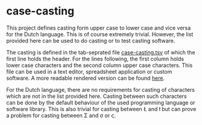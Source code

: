 # case-casting

This project defines casting form upper case to lower case and vice versa for
the Dutch language. This is of course extremely trivial. However, the list
provided here can be used to do casting or to test casting software.

The casting is defined in the tab-seprated file [case-casting.tsv](https://raw.githubusercontent.com/OpenTaal/case-casting/master/case-casting.tsv)
of which the first line holds the header. For the lines following, the first column holds lower case characters and the second column upper case
characters. This file can be used in a text editor, spreadsheet application or
custom software. A more readable  rendered version can be found [here](https://github.com/OpenTaal/case-casting/blob/master/case-casting.tsv).

For the Dutch language, there are no requirements for casting of characters
which are not in the list provided here. Casting between such characters can be
done by the default behaviour of the used programming language or software
library. This is also trivial for casting between Ł and ł but can prove a
problem for casting between Σ and σ or ς.
